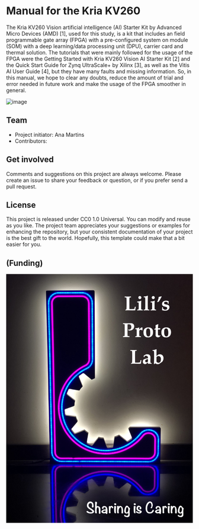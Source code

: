 # Manual for the Kria KV260
The Kria KV260 Vision artificial intelligence (AI) Starter Kit by Advanced Micro Devices (AMD) [1], used
for this study, is a kit that includes an field programmable gate array (FPGA) with a pre-configured system
on module (SOM) with a deep learning/data processing unit (DPU), carrier card and thermal solution. The
tutorials that were mainly followed for the usage of the FPGA were the Getting Started with Kria KV260
Vision AI Starter Kit [2] and the Quick Start Guide for Zynq UltraScale+ by Xilinx [3], as well as the Vitis
AI User Guide [4], but they have many faults and missing information. So, in this manual, we hope to clear
any doubts, reduce the amount of trial and error needed in future work and make the usage of the FPGA
smoother in general.

![image](https://github.com/user-attachments/assets/5b4f528f-c1d5-4017-a424-8a5fc0dc8dd9)


## Team
+ Project initiator: Ana Martins
+ Contributors:

## Get involved
Comments and suggestions on this project are always welcome. Please create an issue to share your feedback or question, or if you prefer send a pull request. 

## License
This project is released under CC0 1.0 Universal. 
You can modify and reuse as you like.
The project team appreciates your suggestions or examples for enhancing the repository, but your consistent documentation of your project is the best gift to the world. Hopefully, this template could make that a bit easier for you. 

## (Funding)
![LPL sharing image](./Docs/Images/lpl_sharing.jpg)
